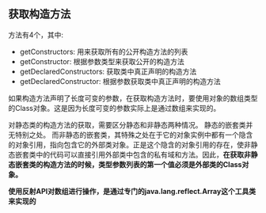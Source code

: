 ## 获取构造方法
方法有4个，其中:
 - getConstructors: 用来获取所有的公开构造方法的列表
 - getConstructor: 根据参数类型来获取公开的构造方法
 - getDeclaredConstructors: 获取类中真正声明的构造方法 
 - getDeclaredConstructor: 根据参数获取类中真正声明的构造方法
 
如果构造方法声明了长度可变的参数，在获取构造方法时，要使用对象的数组类型的Class对象。这是因为长度可变的参数实际上是通过数组来实现的。  

对静态类的构造方法的获取，需要区分静态和非静态两种情况。
静态的嵌套类并无特别之处。
而非静态的嵌套类，其特殊之处在于它的对象实例中都有一个隐含的对象引用，指向包含它的外部类对象。正是这个隐含的对象引用的存在，使非静态嵌套类中的代码可以直接引用外部类中包含的私有域和方法。因此，**在获取非静态嵌套类的构造方法的时候，类型参数列表的第一个值必须是外部类的Class对象。**

**使用反射API对数组进行操作，是通过专门的java.lang.reflect.Array这个工具类来实现的**